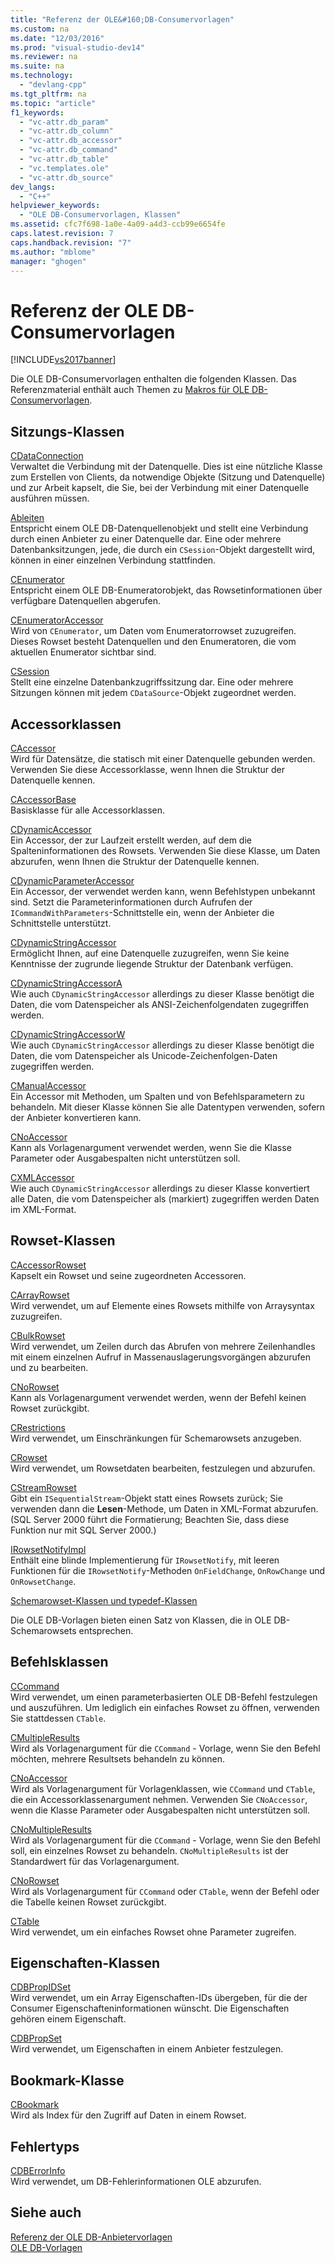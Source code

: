 ```yaml
---
title: "Referenz der OLE&#160;DB-Consumervorlagen"
ms.custom: na
ms.date: "12/03/2016"
ms.prod: "visual-studio-dev14"
ms.reviewer: na
ms.suite: na
ms.technology: 
  - "devlang-cpp"
ms.tgt_pltfrm: na
ms.topic: "article"
f1_keywords: 
  - "vc-attr.db_param"
  - "vc-attr.db_column"
  - "vc-attr.db_accessor"
  - "vc-attr.db_command"
  - "vc-attr.db_table"
  - "vc.templates.ole"
  - "vc-attr.db_source"
dev_langs: 
  - "C++"
helpviewer_keywords: 
  - "OLE DB-Consumervorlagen, Klassen"
ms.assetid: cfc7f698-1a0e-4a09-a4d3-ccb99e6654fe
caps.latest.revision: 7
caps.handback.revision: "7"
ms.author: "mblome"
manager: "ghogen"
---
```

# Referenz der OLE&#160;DB-Consumervorlagen
[!INCLUDE[vs2017banner](../../assembler/inline/includes/vs2017banner.md)]

Die OLE DB\-Consumervorlagen enthalten die folgenden Klassen.  Das Referenzmaterial enthält auch Themen zu [Makros für OLE DB\-Consumervorlagen](../../data/oledb/macros-and-global-functions-for-ole-db-consumer-templates.md).  
  
## Sitzungs\-Klassen  
 [CDataConnection](../../data/oledb/cdataconnection-class.md)  
 Verwaltet die Verbindung mit der Datenquelle.  Dies ist eine nützliche Klasse zum Erstellen von Clients, da notwendige Objekte \(Sitzung und Datenquelle\) und zur Arbeit kapselt, die Sie, bei der Verbindung mit einer Datenquelle ausführen müssen.  
  
 [Ableiten](../../data/oledb/cdatasource-class.md)  
 Entspricht einem OLE DB\-Datenquellenobjekt und stellt eine Verbindung durch einen Anbieter zu einer Datenquelle dar.  Eine oder mehrere Datenbanksitzungen, jede, die durch ein `CSession`\-Objekt dargestellt wird, können in einer einzelnen Verbindung stattfinden.  
  
 [CEnumerator](../../data/oledb/cenumerator-class.md)  
 Entspricht einem OLE DB\-Enumeratorobjekt, das Rowsetinformationen über verfügbare Datenquellen abgerufen.  
  
 [CEnumeratorAccessor](../../data/oledb/cenumeratoraccessor-class.md)  
 Wird von `CEnumerator`, um Daten vom Enumeratorrowset zuzugreifen.  Dieses Rowset besteht Datenquellen und den Enumeratoren, die vom aktuellen Enumerator sichtbar sind.  
  
 [CSession](../../data/oledb/csession-class.md)  
 Stellt eine einzelne Datenbankzugriffssitzung dar.  Eine oder mehrere Sitzungen können mit jedem `CDataSource`\-Objekt zugeordnet werden.  
  
## Accessorklassen  
 [CAccessor](../../data/oledb/caccessor-class.md)  
 Wird für Datensätze, die statisch mit einer Datenquelle gebunden werden.  Verwenden Sie diese Accessorklasse, wenn Ihnen die Struktur der Datenquelle kennen.  
  
 [CAccessorBase](../../data/oledb/caccessorbase-class.md)  
 Basisklasse für alle Accessorklassen.  
  
 [CDynamicAccessor](../../data/oledb/cdynamicaccessor-class.md)  
 Ein Accessor, der zur Laufzeit erstellt werden, auf dem die Spalteninformationen des Rowsets.  Verwenden Sie diese Klasse, um Daten abzurufen, wenn Ihnen die Struktur der Datenquelle kennen.  
  
 [CDynamicParameterAccessor](../../data/oledb/cdynamicparameteraccessor-class.md)  
 Ein Accessor, der verwendet werden kann, wenn Befehlstypen unbekannt sind.  Setzt die Parameterinformationen durch Aufrufen der `ICommandWithParameters`\-Schnittstelle ein, wenn der Anbieter die Schnittstelle unterstützt.  
  
 [CDynamicStringAccessor](../../data/oledb/cdynamicstringaccessor-class.md)  
 Ermöglicht Ihnen, auf eine Datenquelle zuzugreifen, wenn Sie keine Kenntnisse der zugrunde liegende Struktur der Datenbank verfügen.  
  
 [CDynamicStringAccessorA](../../data/oledb/cdynamicstringaccessora-class.md)  
 Wie auch `CDynamicStringAccessor` allerdings zu dieser Klasse benötigt die Daten, die vom Datenspeicher als ANSI\-Zeichenfolgendaten zugegriffen werden.  
  
 [CDynamicStringAccessorW](../../data/oledb/cdynamicstringaccessorw-class.md)  
 Wie auch `CDynamicStringAccessor` allerdings zu dieser Klasse benötigt die Daten, die vom Datenspeicher als Unicode\-Zeichenfolgen\-Daten zugegriffen werden.  
  
 [CManualAccessor](../../data/oledb/cmanualaccessor-class.md)  
 Ein Accessor mit Methoden, um Spalten und von Befehlsparametern zu behandeln.  Mit dieser Klasse können Sie alle Datentypen verwenden, sofern der Anbieter konvertieren kann.  
  
 [CNoAccessor](../../data/oledb/cnoaccessor-class.md)  
 Kann als Vorlagenargument verwendet werden, wenn Sie die Klasse Parameter oder Ausgabespalten nicht unterstützen soll.  
  
 [CXMLAccessor](../../data/oledb/cxmlaccessor-class.md)  
 Wie auch `CDynamicStringAccessor` allerdings zu dieser Klasse konvertiert alle Daten, die vom Datenspeicher als \(markiert\) zugegriffen werden Daten im XML\-Format.  
  
## Rowset\-Klassen  
 [CAccessorRowset](../../data/oledb/caccessorrowset-class.md)  
 Kapselt ein Rowset und seine zugeordneten Accessoren.  
  
 [CArrayRowset](../../data/oledb/carrayrowset-class.md)  
 Wird verwendet, um auf Elemente eines Rowsets mithilfe von Arraysyntax zuzugreifen.  
  
 [CBulkRowset](../../data/oledb/cbulkrowset-class.md)  
 Wird verwendet, um Zeilen durch das Abrufen von mehrere Zeilenhandles mit einem einzelnen Aufruf in Massenauslagerungsvorgängen abzurufen und zu bearbeiten.  
  
 [CNoRowset](../../data/oledb/cnorowset-class.md)  
 Kann als Vorlagenargument verwendet werden, wenn der Befehl keinen Rowset zurückgibt.  
  
 [CRestrictions](../../data/oledb/crestrictions-class.md)  
 Wird verwendet, um Einschränkungen für Schemarowsets anzugeben.  
  
 [CRowset](../../data/oledb/crowset-class.md)  
 Wird verwendet, um Rowsetdaten bearbeiten, festzulegen und abzurufen.  
  
 [CStreamRowset](../../data/oledb/cstreamrowset-class.md)  
 Gibt ein `ISequentialStream`\-Objekt statt eines Rowsets zurück; Sie verwenden dann die **Lesen**\-Methode, um Daten in XML\-Format abzurufen. \(SQL Server 2000 führt die Formatierung; Beachten Sie, dass diese Funktion nur mit SQL Server 2000.\)  
  
 [IRowsetNotifyImpl](../../data/oledb/irowsetnotifyimpl-class.md)  
 Enthält eine blinde Implementierung für `IRowsetNotify`, mit leeren Funktionen für die `IRowsetNotify`\-Methoden `OnFieldChange`, `OnRowChange` und `OnRowsetChange`.  
  
 [Schemarowset\-Klassen und typedef\-Klassen](../../data/oledb/schema-rowset-classes-and-typedef-classes.md)  
  
 Die OLE DB\-Vorlagen bieten einen Satz von Klassen, die in OLE DB\-Schemarowsets entsprechen.  
  
## Befehlsklassen  
 [CCommand](../../data/oledb/ccommand-class.md)  
 Wird verwendet, um einen parameterbasierten OLE DB\-Befehl festzulegen und auszuführen.  Um lediglich ein einfaches Rowset zu öffnen, verwenden Sie stattdessen `CTable`.  
  
 [CMultipleResults](../../data/oledb/cmultipleresults-class.md)  
 Wird als Vorlagenargument für die `CCommand` \- Vorlage, wenn Sie den Befehl möchten, mehrere Resultsets behandeln zu können.  
  
 [CNoAccessor](../../data/oledb/cnoaccessor-class.md)  
 Wird als Vorlagenargument für Vorlagenklassen, wie `CCommand` und `CTable`, die ein Accessorklassenargument nehmen.  Verwenden Sie `CNoAccessor`, wenn die Klasse Parameter oder Ausgabespalten nicht unterstützen soll.  
  
 [CNoMultipleResults](../../data/oledb/cnomultipleresults-class.md)  
 Wird als Vorlagenargument für die `CCommand` \- Vorlage, wenn Sie den Befehl soll, ein einzelnes Rowset zu behandeln.  `CNoMultipleResults` ist der Standardwert für das Vorlagenargument.  
  
 [CNoRowset](../../data/oledb/cnorowset-class.md)  
 Wird als Vorlagenargument für `CCommand` oder `CTable`, wenn der Befehl oder die Tabelle keinen Rowset zurückgibt.  
  
 [CTable](../../data/oledb/ctable-class.md)  
 Wird verwendet, um ein einfaches Rowset ohne Parameter zugreifen.  
  
## Eigenschaften\-Klassen  
 [CDBPropIDSet](../../data/oledb/cdbpropidset-class.md)  
 Wird verwendet, um ein Array Eigenschaften\-IDs übergeben, für die der Consumer Eigenschafteninformationen wünscht.  Die Eigenschaften gehören einem Eigenschaft.  
  
 [CDBPropSet](../../data/oledb/cdbpropset-class.md)  
 Wird verwendet, um Eigenschaften in einem Anbieter festzulegen.  
  
## Bookmark\-Klasse  
 [CBookmark](../../data/oledb/cbookmark-class.md)  
 Wird als Index für den Zugriff auf Daten in einem Rowset.  
  
## Fehlertyps  
 [CDBErrorInfo](../../data/oledb/cdberrorinfo-class.md)  
 Wird verwendet, um DB\-Fehlerinformationen OLE abzurufen.  
  
## Siehe auch  
 [Referenz der OLE DB\-Anbietervorlagen](../../data/oledb/ole-db-provider-templates-reference.md)   
 [OLE DB\-Vorlagen](../../data/oledb/ole-db-templates.md)